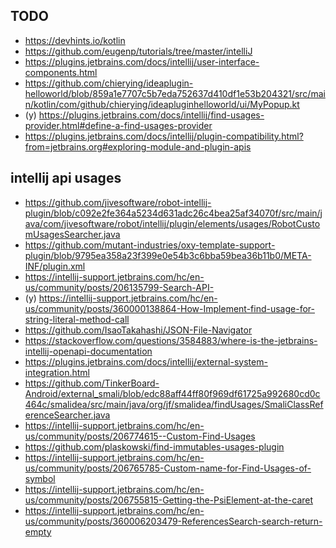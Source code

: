 ## TODO





* https://devhints.io/kotlin
* https://github.com/eugenp/tutorials/tree/master/intelliJ
* https://plugins.jetbrains.com/docs/intellij/user-interface-components.html
* https://github.com/chierying/ideaplugin-helloworld/blob/859a1e7707c5b7eda752637d410df1e53b204321/src/main/kotlin/com/github/chierying/ideapluginhelloworld/ui/MyPopup.kt
* (y) https://plugins.jetbrains.com/docs/intellij/find-usages-provider.html#define-a-find-usages-provider
* https://plugins.jetbrains.com/docs/intellij/plugin-compatibility.html?from=jetbrains.org#exploring-module-and-plugin-apis

## intellij api usages
* https://github.com/jivesoftware/robot-intellij-plugin/blob/c092e2fe364a5234d631adc26c4bea25af34070f/src/main/java/com/jivesoftware/robot/intellij/plugin/elements/usages/RobotCustomUsagesSearcher.java
* https://github.com/mutant-industries/oxy-template-support-plugin/blob/9795ea358a23f399e0e54b3c6bba59bea36b11b0/META-INF/plugin.xml
* https://intellij-support.jetbrains.com/hc/en-us/community/posts/206135799-Search-API-
* (y) https://intellij-support.jetbrains.com/hc/en-us/community/posts/360000138864-How-Implement-find-usage-for-string-literal-method-call
* https://github.com/IsaoTakahashi/JSON-File-Navigator
* https://stackoverflow.com/questions/3584883/where-is-the-jetbrains-intellij-openapi-documentation
* https://plugins.jetbrains.com/docs/intellij/external-system-integration.html
* https://github.com/TinkerBoard-Android/external_smali/blob/edc88aff44ff80f969df61725a992680cd0c464c/smalidea/src/main/java/org/jf/smalidea/findUsages/SmaliClassReferenceSearcher.java
* https://intellij-support.jetbrains.com/hc/en-us/community/posts/206774615--Custom-Find-Usages
* https://github.com/plaskowski/find-immutables-usages-plugin
* https://intellij-support.jetbrains.com/hc/en-us/community/posts/206765785-Custom-name-for-Find-Usages-of-symbol
* https://intellij-support.jetbrains.com/hc/en-us/community/posts/206755815-Getting-the-PsiElement-at-the-caret
* https://intellij-support.jetbrains.com/hc/en-us/community/posts/360006203479-ReferencesSearch-search-return-empty
